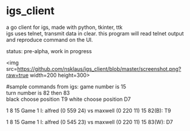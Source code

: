# igs_client
a go client for igs, made with python, tkinter, ttk  
igs uses telnet, transmit data in clear.
this program will read telnet output and reproduce command on the UI.

status: pre-alpha, work in progress  

<img src=https://github.com/nsklaus/igs_client/blob/master/screenshot.png?raw=true width=200 height=300>   
   
#sample commands from igs:
game number is 15  
turn number is 82 then 83  
black choose position T9
white choose position D7

1 8
15 Game 1 I: alfred (0 559 24) vs maxwell (0 220 11)
15  82(B): T9

1 8
15 Game 1 I: alfred (0 545 23) vs maxwell (0 220 11)
15  83(W): D7


